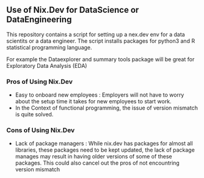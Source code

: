 ## Use of Nix.Dev for DataScience or DataEngineering

This repository contains a script for setting up a nex.dev env for a data scientits or a data engineer. The script installs packages for python3 and R statistical programming language. 

For example the Dataexplorer and summary tools package will be great for Exploratory Data Analysis (EDA)

### Pros of Using Nix.Dev

- Easy to onboard new employees : Employers will not have to worry about the setup time it takes for new employees to start work.
- In the Context of functional programming, the issue of version mismatch is quite solved.

### Cons of Using Nix.Dev

- Lack of package managers : While nix.dev has packages for almost all libraries, these packages need to be kept updated, the lack of package manages may result in having older versions of some of these packages. This could also cancel out the pros of not encountring version mismatch
  
